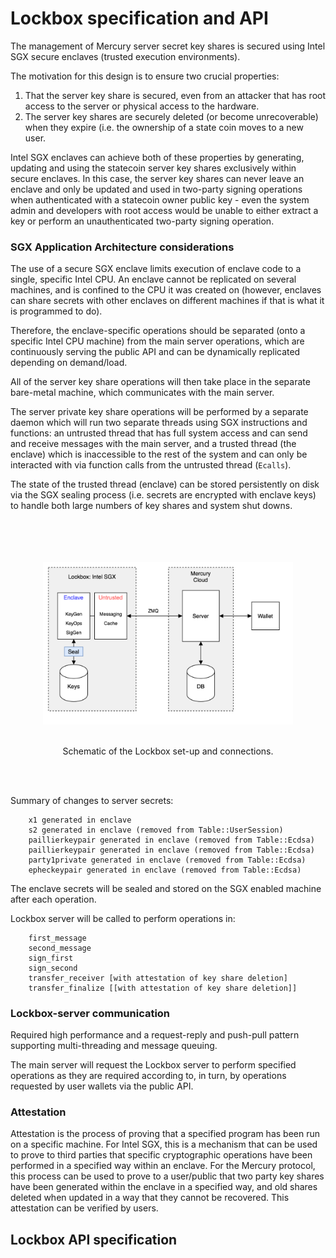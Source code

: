 # Lockbox specification and API

The management of Mercury server secret key shares is secured using Intel SGX secure enclaves (trusted execution environments). 

The motivation for this design is to ensure two crucial properties: 

1. That the server key share is secured, even from an attacker that has root access to the server or physical access to the hardware. 
2. The server key shares are securely deleted (or become unrecoverable) when they expire (i.e. the ownership of a state coin moves to a new user. 

Intel SGX enclaves can achieve both of these properties by generating, updating and using the statecoin server key shares exclusively within secure enclaves. In this case, the server key shares can never leave an enclave and only be updated and used in two-party signing operations when authenticated with a statecoin owner public key - even the system admin and developers with root access would be unable to either extract a key or perform an unauthenticated two-party signing operation. 

### SGX Application Architecture considerations

The use of a secure SGX enclave limits execution of enclave code to a single, specific Intel CPU. An enclave cannot be replicated on several machines, and is confined to the CPU it was created on (however, enclaves can share secrets with other enclaves on different machines if that is what it is programmed to do). 

Therefore, the enclave-specific operations should be separated (onto a specific Intel CPU machine) from the main server operations, which are continuously serving the public API and can be dynamically replicated depending on demand/load. 

All of the server key share operations will then take place in the separate bare-metal machine, which communicates with the main server. 

The server private key share operations will be performed by a separate daemon which will run two separate threads using SGX instructions and functions: an untrusted thread that has full system access and can send and receive messages with the main server, and a trusted thread (the enclave) which is inaccessible to the rest of the system and can only be interacted with via function calls from the untrusted thread (`Ecalls`). 

The state of the trusted thread (enclave) can be stored persistently on disk via the SGX sealing process (i.e. secrets are encrypted with enclave keys) to handle both large numbers of key shares and system shut downs. 

<br><br>
<p align="center">
<img src="./images/fig8.png" align="middle" width="400" vspace="20">
</p>

<p align="center">
  Schematic of the Lockbox set-up and connections. 
</p>
<br><br>


Summary of changes to server secrets:

```
	x1 generated in enclave
	s2 generated in enclave (removed from Table::UserSession)
	paillierkeypair generated in enclave (removed from Table::Ecdsa)
	paillierkeypair generated in enclave (removed from Table::Ecdsa)
	party1private generated in enclave (removed from Table::Ecdsa)
	epheckeypair generated in enclave (removed from Table::Ecdsa)
```

The enclave secrets will be sealed and stored on the SGX enabled machine after each operation. 

Lockbox server will be called to perform operations in:

```
	first_message
	second_message
    sign_first
    sign_second
	transfer_receiver [with attestation of key share deletion]
	transfer_finalize [[with attestation of key share deletion]]
```

### Lockbox-server communication

Required high performance and a request-reply and push-pull pattern supporting multi-threading and message queuing. 

The main server will request the Lockbox server to perform specified operations as they are required according to, in turn, by operations requested by user wallets via the public API. 

### Attestation

Attestation is the process of proving that a specified program has been run on a specific machine. For Intel SGX, this is a mechanism that can be used to prove to third parties that specific cryptographic operations have been performed in a specified way within an enclave. For the Mercury protocol, this process can be used to prove to a user/public that two party key shares have been generated within the enclave in a specified way, and old shares deleted when updated in a way that they cannot be recovered. This attestation can be verified by users. 

## Lockbox API specification
